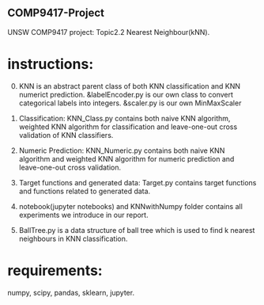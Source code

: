 ## COMP9417-Project
UNSW COMP9417 project: Topic2.2 Nearest Neighbour(kNN).

# instructions:

0. KNN is an abstract parent class of both KNN classification and KNN numerict prediction. 
&labelEncoder.py is our own class to convert categorical labels into integers. 
&scaler.py is our own MinMaxScaler

1. Classification: KNN_Class.py contains both naive KNN algorithm, weighted KNN algorithm for classification and leave-one-out cross validation of KNN classifiers.

2. Numeric Prediction: KNN_Numeric.py contains both naive KNN algorithm and weighted KNN algorithm for numeric prediction and leave-one-out cross validation.

3. Target functions and generated data: Target.py contains target functions and functions related to generated data.

4. notebook(jupyter notebooks) and KNNwithNumpy folder contains all experiments we introduce in our report.

5. BallTree.py is a data structure of ball tree which is used to find k nearest neighbours in KNN classification.

# requirements:
numpy,
scipy,
pandas,
sklearn,
jupyter.

